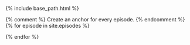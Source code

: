 ---
---

{% include base_path.html %}

<script>
  window.onload = function() {
    var lesson_episodes = [
    {% for episode in site.episodes %}
    "{{ episode.url}}"{% unless forloop.last %},{% endunless %}
    {% endfor %}
    ];
    var xmlHttp = [];  /* Required since we are going to query every episode. */
    for (i=0; i < lesson_episodes.length; i++) {
      xmlHttp[i] = new XMLHttpRequest();
      xmlHttp[i].episode = lesson_episodes[i];  /* To enable use this later. */
      xmlHttp[i].onreadystatechange = function() {
        if (this.readyState == 4 && this.status == 200) {
          var article_here = document.getElementById(this.episode);
          var parser = new DOMParser();
          var htmlDoc = parser.parseFromString(this.responseText,"text/html");
          var htmlDocArticle = htmlDoc.getElementsByTagName("article")[0];
          article_here.innerHTML = htmlDocArticle.innerHTML;
        }
      }
      var episode_url = "{{ relative_root_path }}" + lesson_episodes[i];
      xmlHttp[i].open("GET", episode_url);
      xmlHttp[i].send(null);
    }
  }
</script>
{% comment %}
Create an anchor for every episode.
{% endcomment %}
{% for episode in site.episodes %}
<article id="{{ episode.url }}"></article>
{% endfor %}
